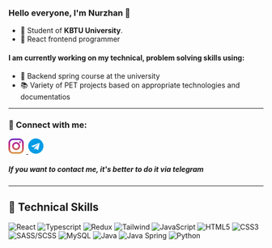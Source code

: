 ﻿### Hello everyone, I'm __Nurzhan__ 👋

- 🔭 Student of **KBTU University**. 
- 🏢 React frontend programmer

#### I am currently working on my technical, problem solving skills using:

- 🍃 Backend spring course at the university
- 📚  Variety of PET projects based on appropriate technologies and documentatios

---

### 🤝 Connect with me:

<a href="https://www.instagram.com/deepmalice/">
    <img src="img/instagram.png" alt="instagram" width="30px" height="height" style="padding-right: 5px">
</a> 
<a href="https://t.me/Tngtarov">
    <img src="img/telegram.png" alt="instagram" width="30px" height="height" style="padding-right: 5px">
</a> 

##### If you want to **contact** me, it's better to do it via **telegram**

---

## 💼 Technical Skills

![React](https://img.shields.io/badge/react-555.svg?style=for-the-badge&logo=react&logoColor=%#61DAFB) 
![Typescript](https://img.shields.io/badge/typescript-3178C6.svg?style=for-the-badge&logo=typescript&logoColor=fff) 
![Redux](https://img.shields.io/badge/redux-764ABC.svg?style=for-the-badge&logo=redux&logoColor=fff) 
![Tailwind](https://img.shields.io/badge/tailwind-222.svg?style=for-the-badge&logo=tailwindcss&logoColor=%#06B6D4) 
![JavaScript](https://img.shields.io/badge/javascript-F7DF1E.svg?style=for-the-badge&logo=javascript&logoColor=302e1c) 
![HTML5](https://img.shields.io/badge/html5-%23E34F26.svg?style=for-the-badge&logo=html5&logoColor=white) 
![CSS3](https://img.shields.io/badge/css3-%231572B6.svg?style=for-the-badge&logo=css3&logoColor=white) 
![SASS/SCSS](https://img.shields.io/badge/sass-85375e.svg?style=for-the-badge&logo=sass&logoColor=CC6699) 
![MySQL](https://img.shields.io/badge/MySQL-00000F?style=for-the-badge&logo=mysql&logoColor=4479A1) 
![Java](https://img.shields.io/badge/java-e38322?style=for-the-badge) 
![Java Spring](https://img.shields.io/badge/spring-6DB33F?style=for-the-badge&logo=spring&logoColor=white) 
![Python](https://img.shields.io/badge/python-f9e180?style=for-the-badge&logo=python&logoColor=3776AB) 

